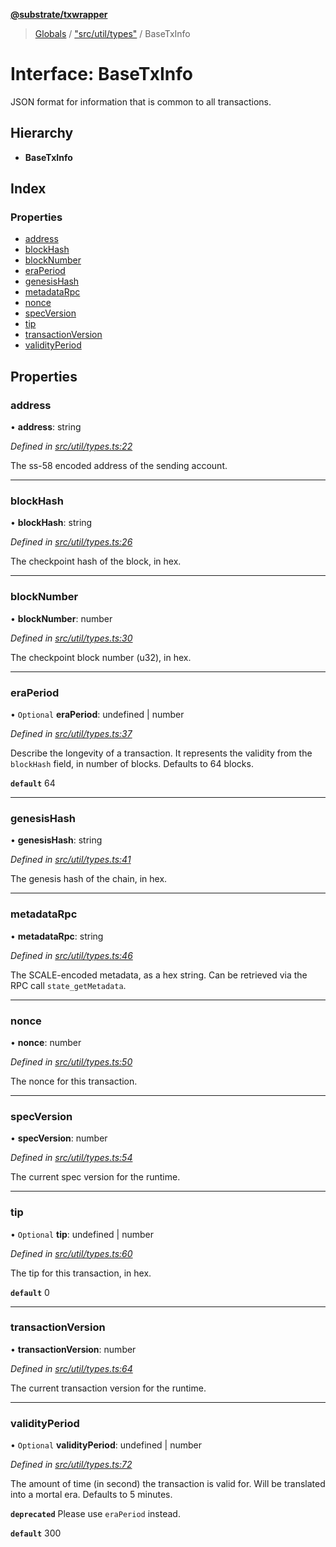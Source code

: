 **[@substrate/txwrapper](../README.md)**

> [Globals](../globals.md) / ["src/util/types"](../modules/_src_util_types_.md) / BaseTxInfo

# Interface: BaseTxInfo

JSON format for information that is common to all transactions.

## Hierarchy

* **BaseTxInfo**

## Index

### Properties

* [address](_src_util_types_.basetxinfo.md#address)
* [blockHash](_src_util_types_.basetxinfo.md#blockhash)
* [blockNumber](_src_util_types_.basetxinfo.md#blocknumber)
* [eraPeriod](_src_util_types_.basetxinfo.md#eraperiod)
* [genesisHash](_src_util_types_.basetxinfo.md#genesishash)
* [metadataRpc](_src_util_types_.basetxinfo.md#metadatarpc)
* [nonce](_src_util_types_.basetxinfo.md#nonce)
* [specVersion](_src_util_types_.basetxinfo.md#specversion)
* [tip](_src_util_types_.basetxinfo.md#tip)
* [transactionVersion](_src_util_types_.basetxinfo.md#transactionversion)
* [validityPeriod](_src_util_types_.basetxinfo.md#validityperiod)

## Properties

### address

•  **address**: string

*Defined in [src/util/types.ts:22](https://github.com/paritytech/txwrapper/blob/47968f6/src/util/types.ts#L22)*

The ss-58 encoded address of the sending account.

___

### blockHash

•  **blockHash**: string

*Defined in [src/util/types.ts:26](https://github.com/paritytech/txwrapper/blob/47968f6/src/util/types.ts#L26)*

The checkpoint hash of the block, in hex.

___

### blockNumber

•  **blockNumber**: number

*Defined in [src/util/types.ts:30](https://github.com/paritytech/txwrapper/blob/47968f6/src/util/types.ts#L30)*

The checkpoint block number (u32), in hex.

___

### eraPeriod

• `Optional` **eraPeriod**: undefined \| number

*Defined in [src/util/types.ts:37](https://github.com/paritytech/txwrapper/blob/47968f6/src/util/types.ts#L37)*

Describe the longevity of a transaction. It represents the validity from
the `blockHash` field, in number of blocks. Defaults to 64 blocks.

**`default`** 64

___

### genesisHash

•  **genesisHash**: string

*Defined in [src/util/types.ts:41](https://github.com/paritytech/txwrapper/blob/47968f6/src/util/types.ts#L41)*

The genesis hash of the chain, in hex.

___

### metadataRpc

•  **metadataRpc**: string

*Defined in [src/util/types.ts:46](https://github.com/paritytech/txwrapper/blob/47968f6/src/util/types.ts#L46)*

The SCALE-encoded metadata, as a hex string. Can be retrieved via the RPC
call `state_getMetadata`.

___

### nonce

•  **nonce**: number

*Defined in [src/util/types.ts:50](https://github.com/paritytech/txwrapper/blob/47968f6/src/util/types.ts#L50)*

The nonce for this transaction.

___

### specVersion

•  **specVersion**: number

*Defined in [src/util/types.ts:54](https://github.com/paritytech/txwrapper/blob/47968f6/src/util/types.ts#L54)*

The current spec version for the runtime.

___

### tip

• `Optional` **tip**: undefined \| number

*Defined in [src/util/types.ts:60](https://github.com/paritytech/txwrapper/blob/47968f6/src/util/types.ts#L60)*

The tip for this transaction, in hex.

**`default`** 0

___

### transactionVersion

•  **transactionVersion**: number

*Defined in [src/util/types.ts:64](https://github.com/paritytech/txwrapper/blob/47968f6/src/util/types.ts#L64)*

The current transaction version for the runtime.

___

### validityPeriod

• `Optional` **validityPeriod**: undefined \| number

*Defined in [src/util/types.ts:72](https://github.com/paritytech/txwrapper/blob/47968f6/src/util/types.ts#L72)*

The amount of time (in second) the transaction is valid for. Will be
translated into a mortal era. Defaults to 5 minutes.

**`deprecated`** Please use `eraPeriod` instead.

**`default`** 300
